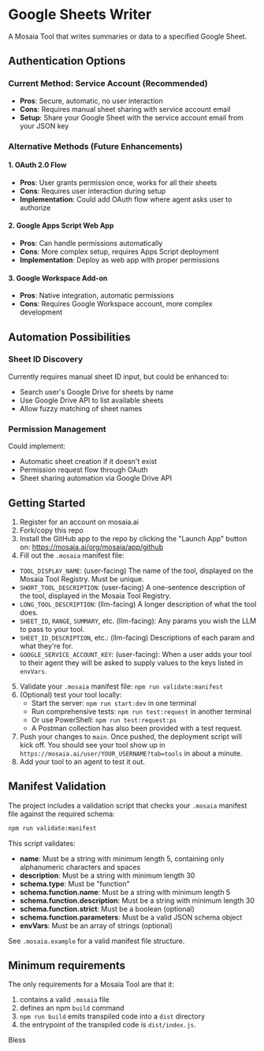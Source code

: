 # Google Sheets Writer
A Mosaia Tool that writes summaries or data to a specified Google Sheet.

## Authentication Options

### Current Method: Service Account (Recommended)
- **Pros**: Secure, automatic, no user interaction
- **Cons**: Requires manual sheet sharing with service account email
- **Setup**: Share your Google Sheet with the service account email from your JSON key

### Alternative Methods (Future Enhancements)

#### 1. OAuth 2.0 Flow
- **Pros**: User grants permission once, works for all their sheets
- **Cons**: Requires user interaction during setup
- **Implementation**: Could add OAuth flow where agent asks user to authorize

#### 2. Google Apps Script Web App
- **Pros**: Can handle permissions automatically
- **Cons**: More complex setup, requires Apps Script deployment
- **Implementation**: Deploy as web app with proper permissions

#### 3. Google Workspace Add-on
- **Pros**: Native integration, automatic permissions
- **Cons**: Requires Google Workspace account, more complex development

## Automation Possibilities

### Sheet ID Discovery
Currently requires manual sheet ID input, but could be enhanced to:
- Search user's Google Drive for sheets by name
- Use Google Drive API to list available sheets
- Allow fuzzy matching of sheet names

### Permission Management
Could implement:
- Automatic sheet creation if it doesn't exist
- Permission request flow through OAuth
- Sheet sharing automation via Google Drive API

## Getting Started
1. Register for an account on mosaia.ai
2. Fork/copy this repo
3. Install the GitHub app to the repo by clicking the "Launch App" button on: https://mosaia.ai/org/mosaia/app/github
4. Fill out the `.mosaia` manifest file:
- `TOOL_DISPLAY_NAME`: (user-facing) The name of the tool, displayed on the Mosaia Tool Registry. Must be unique.
- `SHORT_TOOL_DESCRIPTION`: (user-facing) A one-sentence description of the tool, displayed in the Mosaia Tool Registry.
- `LONG_TOOL_DESCRIPTION`: (llm-facing) A longer description of what the tool does.
- `SHEET_ID`, `RANGE`, `SUMMARY`, etc. (llm-facing): Any params you wish the LLM to pass to your tool.
- `SHEET_ID_DESCRIPTION`, etc.: (llm-facing) Descriptions of each param and what they're for.
- `GOOGLE_SERVICE_ACCOUNT_KEY`: (user-facing): When a user adds your tool to their agent they will be asked to supply values to the keys listed in `envVars`.
5. Validate your `.mosaia` manifest file: `npm run validate:manifest`
6. (Optional) test your tool locally: 
   - Start the server: `npm run start:dev` in one terminal
   - Run comprehensive tests: `npm run test:request` in another terminal
   - Or use PowerShell: `npm run test:request:ps`
   - A Postman collection has also been provided with a test request.
7. Push your changes to `main`. Once pushed, the deployment script will kick off. You should see your tool show up in `https://mosaia.ai/user/YOUR_USERNAME?tab=tools` in about a minute.
8. Add your tool to an agent to test it out.

## Manifest Validation
The project includes a validation script that checks your `.mosaia` manifest file against the required schema:

```bash
npm run validate:manifest
```

This script validates:
- **name**: Must be a string with minimum length 5, containing only alphanumeric characters and spaces
- **description**: Must be a string with minimum length 30
- **schema.type**: Must be "function"
- **schema.function.name**: Must be a string with minimum length 5
- **schema.function.description**: Must be a string with minimum length 30
- **schema.function.strict**: Must be a boolean (optional)
- **schema.function.parameters**: Must be a valid JSON schema object
- **envVars**: Must be an array of strings (optional)

See `.mosaia.example` for a valid manifest file structure.

## Minimum requirements
The only requirements for a Mosaia Tool are that it:
1. contains a valid `.mosaia` file
2. defines an npm `build` command
3. `npm run build` emits transpiled code into a `dist` directory
4. the entrypoint of the transpiled code is `dist/index.js`.

Bless
